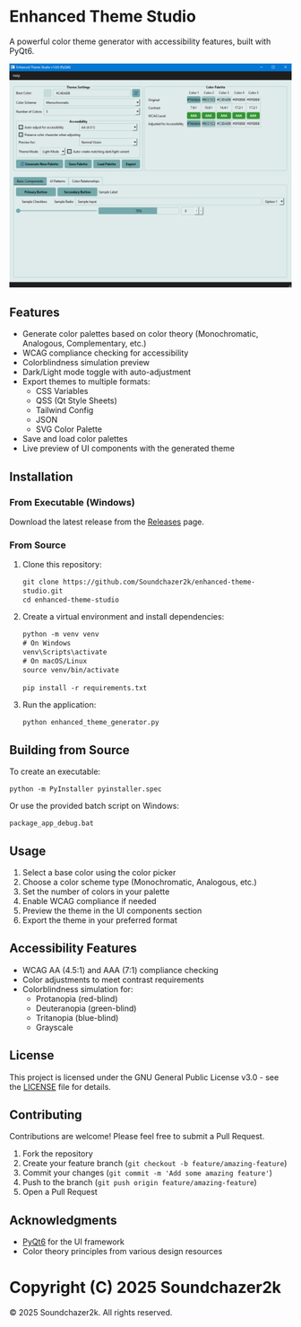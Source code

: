 # Enhanced Theme Studio

A powerful color theme generator with accessibility features, built with PyQt6.

![Enhanced Theme Studio](screenshots/main_interface.png)

## Features

- Generate color palettes based on color theory (Monochromatic, Analogous, Complementary, etc.)
- WCAG compliance checking for accessibility
- Colorblindness simulation preview
- Dark/Light mode toggle with auto-adjustment
- Export themes to multiple formats:
  - CSS Variables
  - QSS (Qt Style Sheets)
  - Tailwind Config
  - JSON
  - SVG Color Palette
- Save and load color palettes
- Live preview of UI components with the generated theme

## Installation

### From Executable (Windows)

Download the latest release from the [Releases](https://github.com/Soundchazer2k/enhanced-theme-studio/releases) page.

### From Source

1. Clone this repository:
   ```
   git clone https://github.com/Soundchazer2k/enhanced-theme-studio.git
   cd enhanced-theme-studio
   ```

2. Create a virtual environment and install dependencies:
   ```
   python -m venv venv
   # On Windows
   venv\Scripts\activate
   # On macOS/Linux
   source venv/bin/activate
   
   pip install -r requirements.txt
   ```

3. Run the application:
   ```
   python enhanced_theme_generator.py
   ```

## Building from Source

To create an executable:

```
python -m PyInstaller pyinstaller.spec
```

Or use the provided batch script on Windows:

```
package_app_debug.bat
```

## Usage

1. Select a base color using the color picker
2. Choose a color scheme type (Monochromatic, Analogous, etc.)
3. Set the number of colors in your palette
4. Enable WCAG compliance if needed
5. Preview the theme in the UI components section
6. Export the theme in your preferred format

## Accessibility Features

- WCAG AA (4.5:1) and AAA (7:1) compliance checking
- Color adjustments to meet contrast requirements
- Colorblindness simulation for:
  - Protanopia (red-blind)
  - Deuteranopia (green-blind)
  - Tritanopia (blue-blind)
  - Grayscale

## License

This project is licensed under the GNU General Public License v3.0 - see the [LICENSE](LICENSE) file for details.

## Contributing

Contributions are welcome! Please feel free to submit a Pull Request.

1. Fork the repository
2. Create your feature branch (`git checkout -b feature/amazing-feature`)
3. Commit your changes (`git commit -m 'Add some amazing feature'`)
4. Push to the branch (`git push origin feature/amazing-feature`)
5. Open a Pull Request

## Acknowledgments

- [PyQt6](https://www.riverbankcomputing.com/software/pyqt/) for the UI framework
- Color theory principles from various design resources

# Copyright (C) 2025 Soundchazer2k 

© 2025 Soundchazer2k. All rights reserved. 